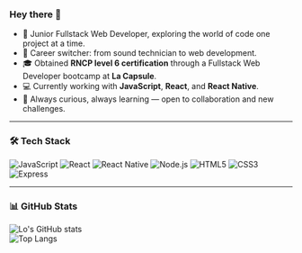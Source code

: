 ### Hey there 👋

- 🌱 Junior Fullstack Web Developer, exploring the world of code one project at a time.  
- 🔄 Career switcher: from sound technician to web development.
- 🎓 Obtained **RNCP level 6 certification** through a Fullstack Web Developer bootcamp at **La Capsule**. 
- 💻 Currently working with **JavaScript**, **React**, and **React Native**.  
- 🤝 Always curious, always learning — open to collaboration and new challenges.  

---

### 🛠️ Tech Stack  
![JavaScript](https://img.shields.io/badge/JavaScript-F7DF1E?logo=javascript&logoColor=black)  ![React](https://img.shields.io/badge/React-61DAFB?logo=react&logoColor=black)  ![React Native](https://img.shields.io/badge/React%20Native-20232A?logo=react&logoColor=61DAFB)  ![Node.js](https://img.shields.io/badge/Node.js-339933?logo=node.js&logoColor=white)  ![HTML5](https://img.shields.io/badge/HTML5-E34F26?logo=html5&logoColor=white)  ![CSS3](https://img.shields.io/badge/CSS3-1572B6?logo=css3&logoColor=white)  ![Express](https://img.shields.io/badge/Express-000000?logo=express&logoColor=white)

---

### 📊 GitHub Stats  
![Lo's GitHub stats](https://github-readme-stats.vercel.app/api?username=LauriePlisson&show_icons=true&theme=radical)  
![Top Langs](https://github-readme-stats.vercel.app/api/top-langs/?username=LauriePlisson&layout=compact&theme=radical)  
